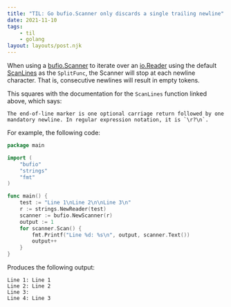 ```yaml
---
title: "TIL: Go bufio.Scanner only discards a single trailing newline"
date: 2021-11-10
tags:
    - til
    - golang
layout: layouts/post.njk
---
```

When using a [bufio.Scanner](https://pkg.go.dev/bufio#Scanner) to iterate over an [io.Reader](https://pkg.go.dev/io#Reader) using the default [ScanLines](https://pkg.go.dev/bufio#ScanLines) as the `SplitFunc`, the Scanner will stop at each newline character. That is, consecutive newlines will result in empty tokens.

This squares with the documentation for the `ScanLines` function linked above, which says:

```
The end-of-line marker is one optional carriage return followed by one mandatory newline. In regular expression notation, it is `\r?\n`.
```

For example, the following code:

```go
package main

import (
    "bufio"
    "strings"
    "fmt"
)

func main() {
    test := "Line 1\nLine 2\n\nLine 3\n"
    r := strings.NewReader(test)
    scanner := bufio.NewScanner(r)
    output := 1
    for scanner.Scan() {
        fmt.Printf("Line %d: %s\n", output, scanner.Text())
        output++
    }
}
```

Produces the following output:

```
Line 1: Line 1
Line 2: Line 2
Line 3:
Line 4: Line 3
```
